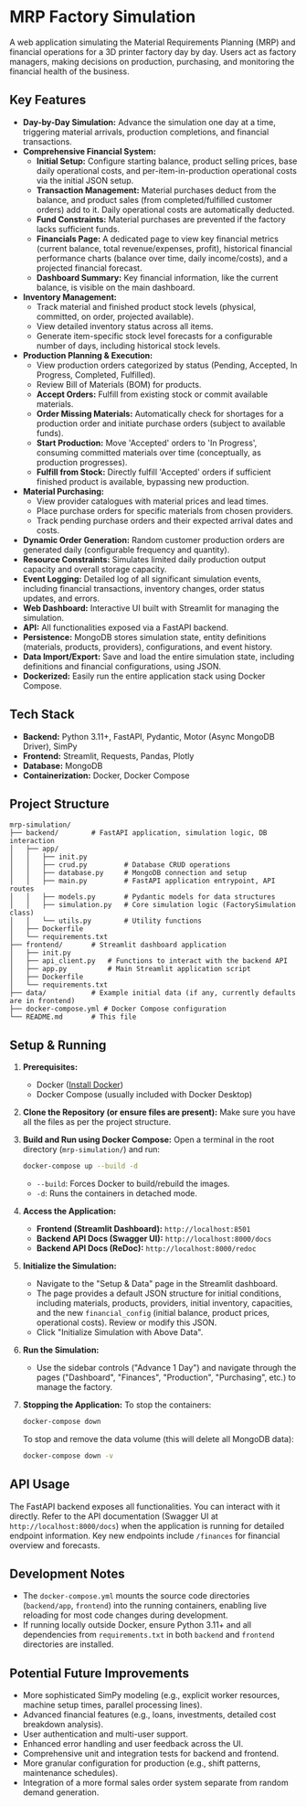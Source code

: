 # MRP Factory Simulation

A web application simulating the Material Requirements Planning (MRP) and financial operations for a 3D printer factory day by day. Users act as factory managers, making decisions on production, purchasing, and monitoring the financial health of the business.

## Key Features

* **Day-by-Day Simulation:** Advance the simulation one day at a time, triggering material arrivals, production completions, and financial transactions.
* **Comprehensive Financial System:**
    * **Initial Setup:** Configure starting balance, product selling prices, base daily operational costs, and per-item-in-production operational costs via the initial JSON setup.
    * **Transaction Management:** Material purchases deduct from the balance, and product sales (from completed/fulfilled customer orders) add to it. Daily operational costs are automatically deducted.
    * **Fund Constraints:** Material purchases are prevented if the factory lacks sufficient funds.
    * **Financials Page:** A dedicated page to view key financial metrics (current balance, total revenue/expenses, profit), historical financial performance charts (balance over time, daily income/costs), and a projected financial forecast.
    * **Dashboard Summary:** Key financial information, like the current balance, is visible on the main dashboard.
* **Inventory Management:**
    * Track material and finished product stock levels (physical, committed, on order, projected available).
    * View detailed inventory status across all items.
    * Generate item-specific stock level forecasts for a configurable number of days, including historical stock levels.
* **Production Planning & Execution:**
    * View production orders categorized by status (Pending, Accepted, In Progress, Completed, Fulfilled).
    * Review Bill of Materials (BOM) for products.
    * **Accept Orders:** Fulfill from existing stock or commit available materials.
    * **Order Missing Materials:** Automatically check for shortages for a production order and initiate purchase orders (subject to available funds).
    * **Start Production:** Move 'Accepted' orders to 'In Progress', consuming committed materials over time (conceptually, as production progresses).
    * **Fulfill from Stock:** Directly fulfill 'Accepted' orders if sufficient finished product is available, bypassing new production.
* **Material Purchasing:**
    * View provider catalogues with material prices and lead times.
    * Place purchase orders for specific materials from chosen providers.
    * Track pending purchase orders and their expected arrival dates and costs.
* **Dynamic Order Generation:** Random customer production orders are generated daily (configurable frequency and quantity).
* **Resource Constraints:** Simulates limited daily production output capacity and overall storage capacity.
* **Event Logging:** Detailed log of all significant simulation events, including financial transactions, inventory changes, order status updates, and errors.
* **Web Dashboard:** Interactive UI built with Streamlit for managing the simulation.
* **API:** All functionalities exposed via a FastAPI backend.
* **Persistence:** MongoDB stores simulation state, entity definitions (materials, products, providers), configurations, and event history.
* **Data Import/Export:** Save and load the entire simulation state, including definitions and financial configurations, using JSON.
* **Dockerized:** Easily run the entire application stack using Docker Compose.

## Tech Stack

* **Backend:** Python 3.11+, FastAPI, Pydantic, Motor (Async MongoDB Driver), SimPy
* **Frontend:** Streamlit, Requests, Pandas, Plotly
* **Database:** MongoDB
* **Containerization:** Docker, Docker Compose

## Project Structure

```
mrp-simulation/
├── backend/        # FastAPI application, simulation logic, DB interaction
│   ├── app/
│   │   ├── init.py
│   │   ├── crud.py         # Database CRUD operations
│   │   ├── database.py     # MongoDB connection and setup
│   │   ├── main.py         # FastAPI application entrypoint, API routes
│   │   ├── models.py       # Pydantic models for data structures
│   │   ├── simulation.py   # Core simulation logic (FactorySimulation class)
│   │   └── utils.py        # Utility functions
│   ├── Dockerfile
│   └── requirements.txt
├── frontend/       # Streamlit dashboard application
│   ├── init.py
│   ├── api_client.py   # Functions to interact with the backend API
│   ├── app.py          # Main Streamlit application script
│   ├── Dockerfile
│   └── requirements.txt
├── data/           # Example initial data (if any, currently defaults are in frontend)
├── docker-compose.yml # Docker Compose configuration
└── README.md       # This file
```

## Setup & Running

1.  **Prerequisites:**
    * Docker ([Install Docker](https://docs.docker.com/get-docker/))
    * Docker Compose (usually included with Docker Desktop)

2.  **Clone the Repository (or ensure files are present):**
    Make sure you have all the files as per the project structure.

3.  **Build and Run using Docker Compose:**
    Open a terminal in the root directory (`mrp-simulation/`) and run:
    ```bash
    docker-compose up --build -d
    ```
    * `--build`: Forces Docker to build/rebuild the images.
    * `-d`: Runs the containers in detached mode.

4.  **Access the Application:**
    * **Frontend (Streamlit Dashboard):** `http://localhost:8501`
    * **Backend API Docs (Swagger UI):** `http://localhost:8000/docs`
    * **Backend API Docs (ReDoc):** `http://localhost:8000/redoc`

5.  **Initialize the Simulation:**
    * Navigate to the "Setup & Data" page in the Streamlit dashboard.
    * The page provides a default JSON structure for initial conditions, including materials, products, providers, initial inventory, capacities, and the new `financial_config` (initial balance, product prices, operational costs). Review or modify this JSON.
    * Click "Initialize Simulation with Above Data".

6.  **Run the Simulation:**
    * Use the sidebar controls ("Advance 1 Day") and navigate through the pages ("Dashboard", "Finances", "Production", "Purchasing", etc.) to manage the factory.

7.  **Stopping the Application:**
    To stop the containers:
    ```bash
    docker-compose down
    ```
    To stop and remove the data volume (this will delete all MongoDB data):
    ```bash
    docker-compose down -v
    ```

## API Usage

The FastAPI backend exposes all functionalities. You can interact with it directly. Refer to the API documentation (Swagger UI at `http://localhost:8000/docs`) when the application is running for detailed endpoint information. Key new endpoints include `/finances` for financial overview and forecasts.

## Development Notes

* The `docker-compose.yml` mounts the source code directories (`backend/app`, `frontend`) into the running containers, enabling live reloading for most code changes during development.
* If running locally outside Docker, ensure Python 3.11+ and all dependencies from `requirements.txt` in both `backend` and `frontend` directories are installed.

## Potential Future Improvements

* More sophisticated SimPy modeling (e.g., explicit worker resources, machine setup times, parallel processing lines).
* Advanced financial features (e.g., loans, investments, detailed cost breakdown analysis).
* User authentication and multi-user support.
* Enhanced error handling and user feedback across the UI.
* Comprehensive unit and integration tests for backend and frontend.
* More granular configuration for production (e.g., shift patterns, maintenance schedules).
* Integration of a more formal sales order system separate from random demand generation.
